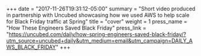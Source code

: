 +++
date = "2017-11-26T19:31:12-05:00"
summary = "Short video produced in partnership with Uncubed showcasing how we used AWS to help scale for Black Friday traffic at Spring"
title = "cover"
weight = 1
press_name = "How These Engineers Saved Black Friday"
press_link = "https://uncubed.com/daily/how-spring-engineers-saved-black-friday/?utm_source=uncubed+daily&utm_medium=email&utm_campaign=DAILY_AWS_BLACK_FRIDAY"
+++
